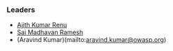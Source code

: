 ### Leaders
* [Ajith Kumar Renu](mailto:ajithkumar.renu@owasp.org)
* [Sai Madhavan Ramesh](mailto:saimadhavan.ramesh@owasp.org)
* (Aravind Kumar)(mailto:aravind.kumar@owasp.org)
